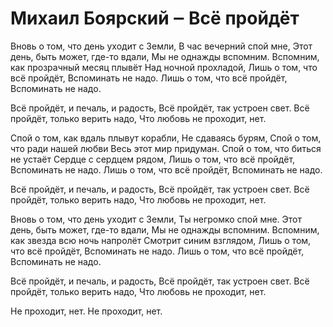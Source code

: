 #  Михаил Боярский ‒ Всё пройдёт
Вновь о том, что день уходит с Земли,
В час вечерний спой мне,
Этот день, быть может, где-то вдали,
Мы не однажды вспомним.
Вспомним, как прозрачный месяц плывёт
Над ночной прохладой,
Лишь о том, что всё пройдёт,
Вспоминать не надо.
Лишь о том, что всё пройдёт,
Вспоминать не надо.

Всё пройдёт, и печаль, и радость,
Всё пройдёт, так устроен свет.
Всё пройдёт, только верить надо,
Что любовь не проходит, нет.

Спой о том, как вдаль плывут корабли,
Не сдаваясь бурям,
Спой о том, что ради нашей любви
Весь этот мир придуман.
Спой о том, что биться не устаёт
Сердце с сердцем рядом,
Лишь о том, что всё пройдёт,
Вспоминать не надо.
Лишь о том, что всё пройдёт,
Вспоминать не надо.

Всё пройдёт, и печаль, и радость,
Всё пройдёт, так устроен свет.
Всё пройдёт, только верить надо,
Что любовь не проходит, нет.

Вновь о том, что день уходит с Земли,
Ты негромко спой мне.
Этот день, быть может, где-то вдали,
Мы не однажды вспомним.
Вспомним, как звезда всю ночь напролёт
Смотрит синим взглядом,
Лишь о том, что всё пройдёт,
Вспоминать не надо.
Лишь о том, что всё пройдёт,
Вспоминать не надо.

Всё пройдёт, и печаль, и радость,
Всё пройдёт, так устроен свет.
Всё пройдёт, только верить надо,
Что любовь не проходит, нет.

Не проходит, нет.
Не проходит, нет.
